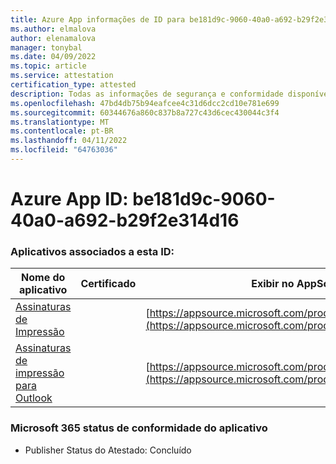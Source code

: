 ```yaml
---
title: Azure App informações de ID para be181d9c-9060-40a0-a692-b29f2e314d16
ms.author: elmalova
author: elenamalova
manager: tonybal
ms.date: 04/09/2022
ms.topic: article
ms.service: attestation
certification_type: attested
description: Todas as informações de segurança e conformidade disponíveis para be181d9c-9060-40a0-a692-b29f2e314d16.
ms.openlocfilehash: 47bd4db75b94eafcee4c31d6dcc2cd10e781e699
ms.sourcegitcommit: 60344676a860c837b8a727c43d6cec430044c3f4
ms.translationtype: MT
ms.contentlocale: pt-BR
ms.lasthandoff: 04/11/2022
ms.locfileid: "64763036"
---
```

# <a name="azure-app-id-be181d9c-9060-40a0-a692-b29f2e314d16"></a>Azure App ID: be181d9c-9060-40a0-a692-b29f2e314d16


### <a name="apps-associated-with-this-id"></a>Aplicativos associados a esta ID:
| **Nome do aplicativo** | **Certificado** | **Exibir no AppSource** |
|--------------|---------------|-----------------------|
| [Assinaturas de Impressão](../forward/WA200003216.md) |  | [https://appsource.microsoft.com/product/office/WA200003216](https://appsource.microsoft.com/product/office/WA200003216) |
| [Assinaturas de impressão para Outlook](../forward/WA200003199.md) |  | [https://appsource.microsoft.com/product/office/WA200003199](https://appsource.microsoft.com/product/office/WA200003199) |

### <a name="microsoft-365-app-compliance-status"></a>Microsoft 365 status de conformidade do aplicativo
- Publisher Status do Atestado: Concluído
